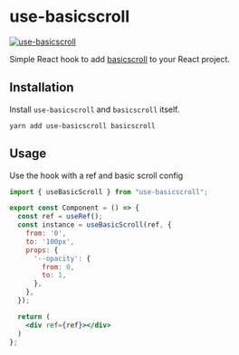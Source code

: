 # use-basicscroll
[![use-basicscroll](https://img.shields.io/npm/v/use-basicscroll)](https://www.npmjs.com/package/use-basicscroll)

Simple React hook to add [basicscroll](https://www.npmjs.com/package/basicscroll#demos) to your React project.

## Installation

Install `use-basicscroll` and `basicscroll` itself.

```
yarn add use-basicscroll basicscroll
```

## Usage

Use the hook with a ref and basic scroll config

```jsx
import { useBasicScroll } from "use-basicscroll";

export const Component = () => {
  const ref = useRef();
  const instance = useBasicScroll(ref, {
    from: '0',
    to: '100px',
    props: {
      '--opacity': {
        from: 0,
        to: 1,
      },
    },
  });

  return (
    <div ref={ref}></div>
  )
};
```
